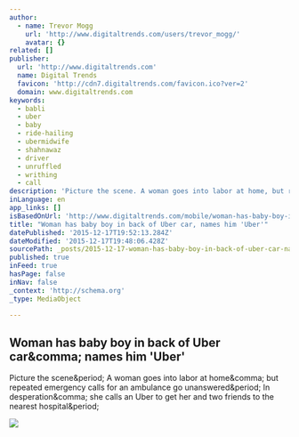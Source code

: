 ```yaml
---
author:
  - name: Trevor Mogg
    url: 'http://www.digitaltrends.com/users/trevor_mogg/'
    avatar: {}
related: []
publisher:
  url: 'http://www.digitaltrends.com'
  name: Digital Trends
  favicon: 'http://cdn7.digitaltrends.com/favicon.ico?ver=2'
  domain: www.digitaltrends.com
keywords:
  - babli
  - uber
  - baby
  - ride-hailing
  - ubermidwife
  - shahnawaz
  - driver
  - unruffled
  - writhing
  - call
description: 'Picture the scene. A woman goes into labor at home, but repeated emergency calls for an ambulance go unanswered. In desperation, she calls an Uber to get her and two friends to the nearest hospital.'
inLanguage: en
app_links: []
isBasedOnUrl: 'http://www.digitaltrends.com/mobile/woman-has-baby-boy-in-back-of-uber-car-names-him-uber/'
title: "Woman has baby boy in back of Uber car, names him 'Uber'"
datePublished: '2015-12-17T19:52:13.284Z'
dateModified: '2015-12-17T19:48:06.428Z'
sourcePath: _posts/2015-12-17-woman-has-baby-boy-in-back-of-uber-car-names-him-uber.md
published: true
inFeed: true
hasPage: false
inNav: false
_context: 'http://schema.org'
_type: MediaObject

---
```

<article style=""><h1>Woman has baby boy in back of Uber car&amp;comma; names him 'Uber'</h1><p>Picture the scene&amp;period; A woman goes into labor at home&amp;comma; but repeated emergency calls for an ambulance go unanswered&amp;period; In desperation&amp;comma; she calls an Uber to get her and two friends to the nearest hospital&amp;period;</p><img src="http://icdn3.digitaltrends.com/image/uberpitch-1200x630-c.jpg" /></article>